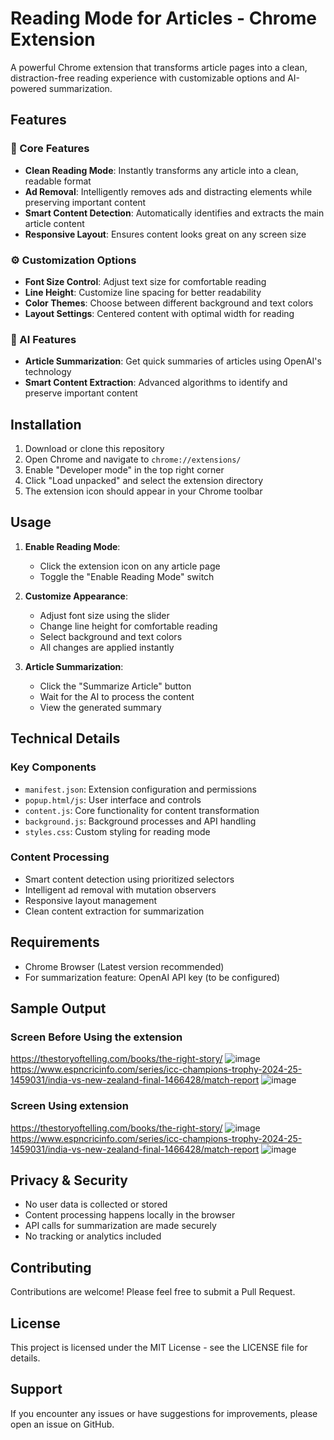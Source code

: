 # Reading Mode for Articles - Chrome Extension

A powerful Chrome extension that transforms article pages into a clean, distraction-free reading experience with customizable options and AI-powered summarization.

## Features

### 🎯 Core Features
- **Clean Reading Mode**: Instantly transforms any article into a clean, readable format
- **Ad Removal**: Intelligently removes ads and distracting elements while preserving important content
- **Smart Content Detection**: Automatically identifies and extracts the main article content
- **Responsive Layout**: Ensures content looks great on any screen size

### ⚙️ Customization Options
- **Font Size Control**: Adjust text size for comfortable reading
- **Line Height**: Customize line spacing for better readability
- **Color Themes**: Choose between different background and text colors
- **Layout Settings**: Centered content with optimal width for reading

### 🤖 AI Features
- **Article Summarization**: Get quick summaries of articles using OpenAI's technology
- **Smart Content Extraction**: Advanced algorithms to identify and preserve important content

## Installation

1. Download or clone this repository
2. Open Chrome and navigate to `chrome://extensions/`
3. Enable "Developer mode" in the top right corner
4. Click "Load unpacked" and select the extension directory
5. The extension icon should appear in your Chrome toolbar

## Usage

1. **Enable Reading Mode**:
   - Click the extension icon on any article page
   - Toggle the "Enable Reading Mode" switch

2. **Customize Appearance**:
   - Adjust font size using the slider
   - Change line height for comfortable reading
   - Select background and text colors
   - All changes are applied instantly

3. **Article Summarization**:
   - Click the "Summarize Article" button
   - Wait for the AI to process the content
   - View the generated summary

## Technical Details

### Key Components
- `manifest.json`: Extension configuration and permissions
- `popup.html/js`: User interface and controls
- `content.js`: Core functionality for content transformation
- `background.js`: Background processes and API handling
- `styles.css`: Custom styling for reading mode

### Content Processing
- Smart content detection using prioritized selectors
- Intelligent ad removal with mutation observers
- Responsive layout management
- Clean content extraction for summarization

## Requirements

- Chrome Browser (Latest version recommended)
- For summarization feature: OpenAI API key (to be configured)

## Sample Output
### Screen Before Using the extension
https://thestoryoftelling.com/books/the-right-story/
![image](https://github.com/user-attachments/assets/19dc2453-0054-464f-80d6-e997881b6c05)
https://www.espncricinfo.com/series/icc-champions-trophy-2024-25-1459031/india-vs-new-zealand-final-1466428/match-report
![image](https://github.com/user-attachments/assets/85beeab4-189b-4a09-8b28-b2d28fa99978)

### Screen Using extension
https://thestoryoftelling.com/books/the-right-story/
![image](https://github.com/user-attachments/assets/a30b75e5-763c-4f6a-8e9c-5991d3da40af)
https://www.espncricinfo.com/series/icc-champions-trophy-2024-25-1459031/india-vs-new-zealand-final-1466428/match-report
![image](https://github.com/user-attachments/assets/c74ed1b2-f89c-4eee-9efc-2577cf7e1c7d)




## Privacy & Security

- No user data is collected or stored
- Content processing happens locally in the browser
- API calls for summarization are made securely
- No tracking or analytics included

## Contributing

Contributions are welcome! Please feel free to submit a Pull Request.

## License

This project is licensed under the MIT License - see the LICENSE file for details.

## Support

If you encounter any issues or have suggestions for improvements, please open an issue on GitHub. 
